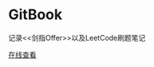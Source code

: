 # GitBook

记录<<剑指Offer>>以及LeetCode刷题笔记 

[在线查看](https://sivanwu0222.github.io/GitBook/%E5%89%91%E6%8C%87offer/)